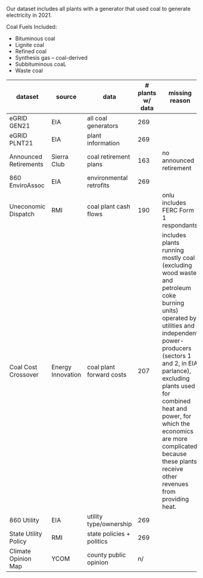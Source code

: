 Our dataset includes all plants with a generator that used coal to generate electricity in 2021.

Coal Fuels Included:
- Bituminous coal
- Lignite coal
- Refined coal
- Synthesis gas – coal-derived
- Subbituminous coaL
- Waste coal


|dataset               |source      |data                   |# plants w/ data  |missing reason         |% coal capacity           |
|----------------------|------------|-----------------------|------------------|-----------------------|--------------------------|
|eGRID GEN21           |EIA         |all coal generators    |269               |                       |                          |
|eGRID PLNT21          |EIA         |plant information      |269               |                       |                          |
|Announced Retirements |Sierra Club |coal retirement plans  |163               |no announced retirement|59.39%                    |
|860 EnviroAssoc       |EIA         |environmental retrofits|269               |                       |                          |
|Uneconomic Dispatch   |RMI         |coal plant cash flows  |190               |onlu includes FERC Form 1 respondants    |89.73%  |
|Coal Cost Crossover   |Energy Innovation|coal plant forward costs|207         |includes plants running mostly coal (excluding wood waste and petroleum coke burning units) operated by utilities and independent power-producers (sectors 1 and 2, in EIA parlance), excluding plants used for combined heat and power, for which the economics are more complicated because these plants receive other revenues from providing heat.|95.86%|
|860 Utility           |EIA         |utility type/ownership |269               |                       |                          |
|State Utility Policy  |RMI         |state policies + politics|269             |                       |                          |
|Climate Opinion Map   |YCOM        |county public opinion  |n/                |                       |                          |



